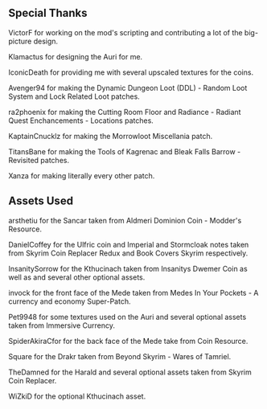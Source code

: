 ## Special Thanks

VictorF for working on the mod's scripting and contributing a lot of the big-picture design.

Klamactus for designing the Auri for me.

IconicDeath for providing me with several upscaled textures for the coins.

Avenger94 for making the Dynamic Dungeon Loot (DDL) - Random Loot System﻿ and Lock Related Loot﻿ patches.

ra2phoenix for making the Cutting Room Floor﻿ and Radiance - Radiant Quest Enchancements - Locations﻿ patches.

KaptainCnucklz for making the Morrowloot Miscellania patch.

TitansBane for making the Tools of Kagrenac and Bleak Falls Barrow - Revisited patches.

Xanza for making literally every other patch.

## Assets Used

arsthetiu for the Sancar taken from Aldmeri Dominion Coin - Modder's Resource﻿.

DanielCoffey for the Ulfric coin and Imperial and Stormcloak notes taken from Skyrim Coin Replacer Redux ﻿and Book Covers Skyrim respectively.

InsanitySorrow for the Kthucinach taken from Insanitys Dwemer Coin﻿ as well as and several other optional assets.

invock for the front face of the Mede taken from Medes In Your Pockets - A currency and economy Super-Patch.

Pet9948 for some textures used on the Auri and several optional assets taken from Immersive Currency.

SpiderAkiraCfor for the back face of the Mede take from Coin Resource﻿.

Square for the Drakr taken from Beyond Skyrim - Wares of Tamriel.

TheDamned for the Harald and several optional assets taken from Skyrim Coin Replacer.

WiZkiD for the optional Kthucinach asset.
